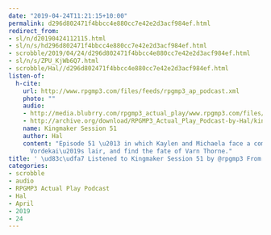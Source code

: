 ```yaml
---
date: "2019-04-24T11:21:15+10:00"
permalink: d296d802471f4bbcc4e880cc7e42e2d3acf984ef.html
redirect_from:
- sl/n/d20190424112115.html
- sl/n/s/hd296d802471f4bbcc4e880cc7e42e2d3acf984ef.html
- scrobble/2019/04/24/d296d802471f4bbcc4e880cc7e42e2d3acf984ef.html
- sl/n/s/ZPU_KjWb6Q7.html
- scrobble/Hal//d296d802471f4bbcc4e880cc7e42e2d3acf984ef.html
listen-of:
  h-cite:
    url: http://www.rpgmp3.com/files/feeds/rpgmp3_ap_podcast.xml
    photo: ""
    audio:
    - http://media.blubrry.com/rpgmp3_actual_play/www.rpgmp3.com/files/game_recordings/Sugar_Fuelled_Gamers/kingmaker_session_51.mp3
    - http://archive.org/download/RPGMP3_Actual_Play_Podcast-by-Hal/kingmaker_session_51.mp3
    name: Kingmaker Session 51
    author: Hal
    content: "Episode 51 \u2013 in which Kaylen and Michaela face a complex trap in
      Vordekai\u2019s lair, and find the fate of Varn Thorne."
title: ' \ud83c\udfa7 Listened to Kingmaker Session 51 by @rpgmp3 From #RPGMP3ActualPlayPodcast'
categories:
- scrobble
- audio
- RPGMP3 Actual Play Podcast
- Hal
- April
- 2019
- 24
---
```


